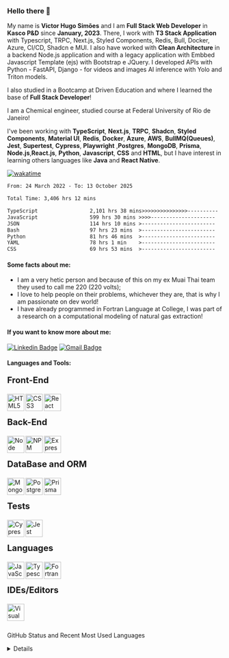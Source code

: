 ### Hello there 👋

My name is **Victor Hugo Simões** and I am **Full Stack Web Developer** in **Kasco P&D** since **January, 2023**. There, I work with **T3 Stack Application** with Typescript, TRPC, Next.js, Styled Components, Redis, Bull, Docker, Azure, CI/CD, Shadcn e MUI. I also have worked with **Clean Architecture** in a backend Node.js application and with a legacy application with Embbed Javascript Template (ejs) with Bootstrap e JQuery. I developed APIs with Python - FastAPI, Django - for videos and images AI inference with Yolo and Triton models. 

I also studied in a Bootcamp at Driven Education and where I learned the base of **Full Stack Developer**! 

I am a Chemical engineer, studied course at Federal University of Rio de Janeiro! 

I've been working with **TypeScript**, **Next.js**, **TRPC**, **Shadcn**, **Styled Components**, **Material UI**, **Redis**, **Docker**, **Azure**, **AWS**, **BullMQ(Queues)**, **Jest**, **Supertest**, **Cypress**, **Playwright** ,**Postgres**, **MongoDB**, **Prisma**, **Node.js**,**React.js**, **Python**, **Javascript**, **CSS** and **HTML**, but I have interest in learning others languages like **Java** and **React Native**. 

[![wakatime](https://wakatime.com/badge/user/b2f5c0ff-9b1c-4d58-9d1d-3119af5359d0.svg)](https://wakatime.com/@b2f5c0ff-9b1c-4d58-9d1d-3119af5359d0)

<!--START_SECTION:waka-->

```txt
From: 24 March 2022 - To: 13 October 2025

Total Time: 3,406 hrs 12 mins

TypeScript                 2,101 hrs 38 mins>>>>>>>>>>>>>>>----------   61.70 %
JavaScript                 599 hrs 30 mins >>>>---------------------   17.60 %
JSON                       114 hrs 10 mins >------------------------   03.35 %
Bash                       97 hrs 23 mins  >------------------------   02.86 %
Python                     81 hrs 46 mins  >------------------------   02.40 %
YAML                       78 hrs 1 min    >------------------------   02.29 %
CSS                        69 hrs 53 mins  >------------------------   02.05 %
```

<!--END_SECTION:waka-->

#### Some facts about me: 

- I am a very hetic person and because of this on my ex Muai Thai team they used to call me 220 (220 volts);
- I love to help people on their problems, whichever they are, that is why I am passionate on dev world!
- I have already programmed in Fortran Language at College, I was part of a research on a computational modeling of natural gas extraction! 


#### If you want to know more about me:

 [![Linkedin Badge](https://img.shields.io/badge/LinkedIn-0077B5?style=for-the-badge&logo=linkedin&logoColor=white)](https://www.linkedin.com/in/victorhugosimoes/)
 [![Gmail Badge](https://img.shields.io/badge/Gmail-D14836?style=for-the-badge&logo=gmail&logoColor=white)](mailto:victorhugobs@eq.ufrj.br)
 

#### Languages and Tools:
<div>
  <p style="font-weight:700;font-size:20px"> Front-End </p>
  <img align="left" alt="HTML5" height="40px" src="https://img.shields.io/badge/html5-%23E34F26.svg?style=for-the-badge&logo=html5&logoColor=white" />
  <img align="left" alt="CSS3" height="40px" src="https://img.shields.io/badge/css3-%231572B6.svg?style=for-the-badge&logo=css3&logoColor=white" />
  <img align="left" alt="React" height="40px" src="https://img.shields.io/badge/react-%2320232a.svg?style=for-the-badge&logo=react&logoColor=%2361DAFB" />
</div>
<br />
<br />
<div>
  <p style="font-weight:700;font-size:20px"> Back-End </p>
  <img align="left" alt="Node" height="40px" src="https://img.shields.io/badge/node.js-6DA55F?style=for-the-badge&logo=node.js&logoColor=white" />
  <img align="left" alt="NPM" height="40px"  src="https://img.shields.io/badge/NPM-%23000000.svg?style=for-the-badge&logo=npm&logoColor=white" />
</div>
  <img align="left" alt="Express" height="40px" src="https://img.shields.io/badge/express.js-%23404d59.svg?style=for-the-badge&logo=express&logoColor=%2361DAFB"/>
</div>
<br />
<br />
<div>
  <p style="font-weight:700;font-size:20px"> DataBase and ORM </p>
  <img align="left" alt="MongoDB" height="40px"  src="https://img.shields.io/badge/MongoDB-%234ea94b.svg?style=for-the-badge&logo=mongodb&logoColor=white" />
  <img align="left" alt="Postgres" height="40px" src="https://img.shields.io/badge/postgres-%23316192.svg?style=for-the-badge&logo=postgresql&logoColor=white"/>
  <img align="left" alt="Prisma" height="40px" src="https://img.shields.io/badge/Prisma-3982CE?style=for-the-badge&logo=Prisma&logoColor=white"/>
</div>
<br />
<br />
<div>
  <p style="font-weight:700;font-size:20px"> Tests </p>
  <img align="left" alt="Cypress" height="40px" src="https://img.shields.io/badge/-cypress-%23E5E5E5?style=for-the-badge&logo=cypress&logoColor=058a5e"/>
  <img align="left" alt="Jest" height="40px" src="https://img.shields.io/badge/-jest-%23C21325?style=for-the-badge&logo=jest&logoColor=white"/>
</div>
<br />
<br />
<div>
   <p style="font-weight:700;font-size:20px"> Languages </p>
   <img align="left" alt="JavaScript" height="40px" src="https://img.shields.io/badge/javascript-%23323330.svg?style=for-the-badge&logo=javascript&logoColor=%23F7DF1E" />
   <img align="left" alt="Typescript" height="40px" src="https://img.shields.io/badge/typescript-%23007ACC.svg?style=for-the-badge&logo=typescript&logoColor=white"/>
   <img align="left" alt="Fortran" height="40px" src="https://img.shields.io/badge/Fortran-%23734F96.svg?style=for-the-badge&logo=fortran&logoColor=white"/>
</div>
<br />
<br />
<div>
  <p style="font-weight:700; font-size:20px"> IDEs/Editors </p>
  <img align="left" alt="Visual Studio Code" height="40px" src="https://img.shields.io/badge/Visual%20Studio%20Code-0078d7.svg?style=for-the-badge&logo=visual-studio-code&logoColor=white" />
<div>
 
<br />
<br />
<br />

<sumary> GitHub Status and Recent Most Used Languages </sumary>
<details>
<div align="left">
  <img height="180em" src="https://github-readme-stats.vercel.app/api?username=VicterHuger&show_icons=true&hide_border=true&hide=issues&theme=transparent&count_private=true&include_all_commits=true"/>
  <img height="180em" src="https://github-readme-stats.vercel.app/api/top-langs/?username=VicterHuger&layout=compact&langs_count=10&theme=transparent"/>
</div>
</details>
 


